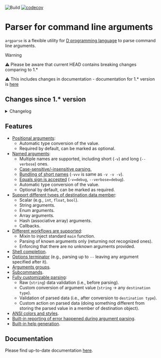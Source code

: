 ![Build](https://github.com/andrey-zherikov/argparse/actions/workflows/build.yaml/badge.svg)
[![codecov](https://codecov.io/gh/andrey-zherikov/argparse/branch/master/graph/badge.svg?token=H810TEZEHP)](https://codecov.io/gh/andrey-zherikov/argparse)

# Parser for command line arguments

`argparse` is a flexible utility for [D programming language](https://dlang.org/) to parse command line arguments.

> [!WARNING]
> :warning: Please be aware that current HEAD contains breaking changes comparing to 1.* 
> 
> :warning: This includes changes in documentation - documentation for 1.* version is [here](https://github.com/andrey-zherikov/argparse/blob/release/1.x/README.md)

## Changes since 1.* version

<details>
<summary>Changelog</summary>

### Breaking changes

* Changes in `Config`:

  * Custom error handler function (`Config.errorHandler`) now receives message text with ANSI styling if styling is enabled. One can use `argparse.ansi.getUnstyledText` function to remove any styling - this function returns a range of unstyled `string` objects which can be used as is or `join`'ed into a string if  needed: `message.getUnstyledText.join`.

  * `Config.addHelp` is renamed to `Config.addHelpArgument`.

  * `Config.arraySep` is renamed to `Config.valueSep`.

  * `Config.caseSensitive` is replaced with `Config.caseSensitiveShortName`, `Config.caseSensitiveLongName` and `Config.caseSensitiveSubCommand`.
    There is also a "new" `Config.caseSensitive` function/property helper that sets all above settings to a specific value.

  * `Config.endOfArgs` is renamed to `Config.endOfNamedArgs`.

  * `Config.helpStyle` is renamed to `Config.styling`.

  * `Config.namedArgChar` is replaced with `Config.shortNamePrefix` and `Config.longNamePrefix`.

  * `Config.stylingMode` remains unchanged even if it was set to `autodetect`. One should check `ansiStylingArgument.stdoutStyling`
    or `ansiStylingArgument.stderrStyling` to determine whether styling should be enabled.

* `Style.namedArgumentName` is renamed to `Style.argumentName`.

* Underlying type of `ansiStylingArgument` argument is changed. It supports detection and tracking of styling for stdout and stderr
  separately: use `ansiStylingArgument.stdoutStyling` and `ansiStylingArgument.stderrStyling` for this.
  Also it can be cast to boolean which is an equivalent to `ansiStylingArgument.stdoutStyling`.

  So if you use it:
  ```d
    static auto color = ansiStylingArgument;
  ```
  then you should replace
  ```d
    if(args.color == Config.StylingMode.on)
  ```
  with
  ```d
    if(args.color)
    // or
    if(args.color.stdoutStyling)
    // or
    if(ansiStylingArgument.stdoutStyling)
  ```

* `@SubCommands` UDA is removed. One should use `SubCommand` template instead of `SumType`.
  All calls to `std.sumtype.match` should be replaced with `matchCmd`.

  Simply replace
  ```d
    @SubCommands SumType!(CMD1, CMD2, Default!CMD3) cmd;
    ...
    cmd.match!...;
  ```
  with
  ```d
    SubCommand!(CMD1, CMD2, Default!CMD3) cmd;
    ...
    cmd.matchCmd!...;
  ```

* `@TrailingArguments` UDA is removed: all command line parameters that appear after double-dash `--` are considered as positional arguments.
  So if those parameters are to be parsed, use `@PositionalArgument` instead of `@TrailingArguments`.

* Functions for parsing customization (`PreValidation`, `Parse`, `Validation` and `Action`) now accept functions as runtime parameters instead of template arguments

  For example, replace this
  ```d
    .Parse     !((string s) { return cast(char) s[1]; })
    .Validation!((char v) { return v >= '0' && v <= '9'; })
  ```
  with
  ```d
    .Parse     ((string s) { return cast(char) s[1]; })
    .Validation((char v) { return v >= '0' && v <= '9'; })
  ```

* `HideFromHelp` is renamed to `Hidden` and now also hides an argument from shell completion.

* `AllowedValues` now accepts values as run-time parameters, not as template parameters.

  For example, replace this
  ```d
    .AllowedValues!(["value1", "value2", value3"])
  ```
  with
  ```d
    .AllowedValues("value1", "value2", value3")
  ```

* `AllowNoValue` now accepts a value as run-time parameter, not as template parameter.

  For example, replace this
  ```d
    .AllowNoValue!"myvalue"
  ```
  with
  ```d
    .AllowNoValue("myvalue")
  ```

* `RequireNoValue` is renamed to `ForceNoValue` and now accepts a value as run-time parameter, not as template parameter.

  For example, replace this
  ```d
    .RequireNoValue!"myvalue"
  ```
  with
  ```d
    .ForceNoValue("myvalue")
  ```

* `ArgumentValue` is renamed to `AllowedValues`.

  For example, replace this
  ```d
    .ArgumentValue("value1", "value2")
  ```
  with
  ```d
    .AllowedValues("value1", "value2")
  ```

* `parseArgs` template functions that received `newMain` template argument was removed. One should use either `main` template mixin
  or non-templated `Result parseArgs(ref COMMAND receiver, string[] args)` function.

* Removed `Result.Error(T...)(string msg, T extraArgs)` function. Users should explicitly specify result code using
  `Result.Error(T...)(int resultCode, string msg, T extraArgs)`.

* Dropped support for DMD-2.099.

### Enhancements and bug fixes

* Parsing procedure follows [POSIX.1-2024](https://pubs.opengroup.org/onlinepubs/9799919799/) meaning that `argparse` now
  allows at most one value per appearance of named argument in command line. This means that `prog --param value1 value2`
  is not working anymore by default - `--param` must be repeated: `prog --param value1 --param value2`.
  However, `prog --param value1,value2` still works.
  
  To make `argparse` 2.* behave like 1.*, one should set `Config.variadicNamedArgument` to true.
  See [documentation](https://andrey-zherikov.github.io/argparse/config.html#variadicNamedArgument) for details.

* Fix for `Command()` UDA: `ArrayIndexError` is not thrown anymore.

* Error messages are printed with `Config.styling` and now have the same styling as help text.

* New `errorMessagePrefix` member in `Config.styling` that determines the style of "Error:" prefix in error messages. This prefix is printed in red by default.

* New checks:
  * Argument is not allowed to be in multiple argument groups.
  * Subcommand name can't start with `Config.shortNamePrefix` (dash `-` by default) or `Config.longNamePrefix` (double-dash `--` by default).

* Functions for parsing customization (`PreValidation`, `Parse`, `Validation` and `Action`) can now return `Result` through `Result.Success` or `Result.Error` and provide error message if needed.

* Fixes for bundling of single-letter arguments.
  For example, the following cases are supported for `bool b; string s;` arguments:
  * `./prog -b -s=abc`
  * `./prog -b -s abc`
  * `./prog -b -sabc`
  * `./prog -bsabc`
  * `./prog -bs=abc`

* Fixes for parsing of multiple values. Only these formats are supported:
  * `./prog --arg value1 value2 value3`
  * `./prog --arg=value1,value2,value3`

* Values of multi-value positional argument can now be interleaved with named arguments.
  For example, the following is the same when `arg1` and `arg2` are values for single `string[] args` positional argument:
  * `--flag arg1 arg2`
  * `arg1 --flag arg2`
  * `arg1 arg2 --flag`

* Long and short names of arguments are now separated:
  * Short names are single-character names by default. This can be overridden by explicitly specifying short and long names in `NamedArgument` UDA.
  * Short names can be specified with short prefix only (e.g. `-`).
  * Long names can be specified with long prefix only (e.g. `--`).

* Removed support for delegate in `Config.errorHandler`, `Description`, `ShortDescription`, `Usage` and `Epilog` because of compiler's `closures are not yet supported in CTFE`.

* Added new `Config.assignKeyValueChar` parameter to customize assign character in `key=value` syntax for arguments with associative array type.

* Added new `Config.errorExitCode` parameter to customize exit code in case of parsing error.

* Added support of `@PositionalArgument` without explicit position. In this case positions are determined in the order of declarations of members.

* Added support for environment fallback, so adding `EnvFallback("VAR")` to an argument would automatically populate the argument with the content
  of the `VAR` environment variable if nothing is provided on the command line.

* Fix for empty argument values: they are now non-null empty strings (`""` instead of `string.init` before).

* Added support for classes.

### Other changes

* Removed dependency on `std.regex`.
* New code base: library implementation is almost fully rewritten (public API was not changed in this effort). Unnecessary templates were replaced with regular functions. As a result, compilation time and memory usage were improved: 2x better for `dub build` and 4x better for `dub test`.
* [New documentation](https://andrey-zherikov.github.io/argparse/)
</details>


## Features

- [Positional arguments](https://andrey-zherikov.github.io/argparse/positional-arguments.html):
    - Automatic type conversion of the value.
    - Required by default, can be marked as optional.
- [Named arguments](https://andrey-zherikov.github.io/argparse/named-arguments.html):
    - Multiple names are supported, including short (`-v`) and long (`--verbose`) ones.
    - [Case-sensitive/-insensitive parsing.](https://andrey-zherikov.github.io/argparse/config.html#caseSensitive)
    - [Bundling of short names](https://andrey-zherikov.github.io/argparse/arguments-bundling.html) (`-vvv` is same as `-v -v -v`).
    - [Equals sign is accepted](https://andrey-zherikov.github.io/argparse/config.html#assignChar) (`-v=debug`, `--verbose=debug`).
    - Automatic type conversion of the value.
    - Optional by default, can be marked as required.
- [Support different types of destination data member](https://andrey-zherikov.github.io/argparse/supported-types.html):
    - Scalar (e.g., `int`, `float`, `bool`).
    - String arguments.
    - Enum arguments.
    - Array arguments.
    - Hash (associative array) arguments.
    - Callbacks.
- [Different workflows are supported](https://andrey-zherikov.github.io/argparse/calling-the-parser.html):
    - Mixin to inject standard `main` function.
    - Parsing of known arguments only (returning not recognized ones).
    - Enforcing that there are no unknown arguments provided.
- [Shell completion](https://andrey-zherikov.github.io/argparse/shell-completion.html).
- [Options terminator](https://andrey-zherikov.github.io/argparse/end-of-named-arguments.html) (e.g., parsing up to `--` leaving any argument specified after it).
- [Arguments groups](https://andrey-zherikov.github.io/argparse/argument-dependencies.html).
- [Subcommands](https://andrey-zherikov.github.io/argparse/subcommands.html).
- [Fully customizable parsing](https://andrey-zherikov.github.io/argparse/parsing-customization.html):
    - Raw (`string`) data validation (i.e., before parsing).
    - Custom conversion of argument value (`string` -> any `destination type`).
    - Validation of parsed data (i.e., after conversion to `destination type`).
    - Custom action on parsed data (doing something different from storing the parsed value in a member of destination
      object).
- [ANSI colors and styles](https://andrey-zherikov.github.io/argparse/ansi-coloring-and-styling.html).
- [Built-in reporting of error happened during argument parsing](https://andrey-zherikov.github.io/argparse/config.html#errorHandler).
- [Built-in help generation](https://andrey-zherikov.github.io/argparse/help-generation.html).

## Documentation

Please find up-to-date documentation [here](https://andrey-zherikov.github.io/argparse/).
